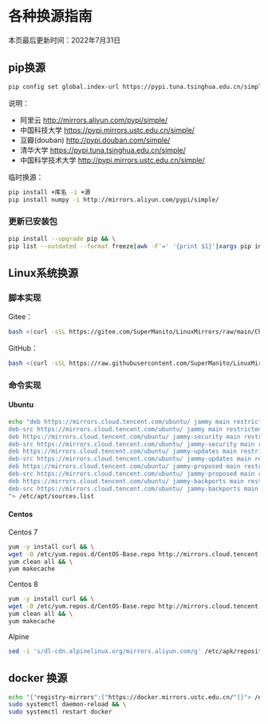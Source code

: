 # 各种换源指南

本页最后更新时间：2022年7月31日

## pip换源

```bash
pip config set global.index-url https://pypi.tuna.tsinghua.edu.cn/simple
```

说明：

- 阿里云 <http://mirrors.aliyun.com/pypi/simple/>
- 中国科技大学 <https://pypi.mirrors.ustc.edu.cn/simple/>
- 豆瓣(douban) <http://pypi.douban.com/simple/>
- 清华大学 <https://pypi.tuna.tsinghua.edu.cn/simple/>
- 中国科学技术大学 <http://pypi.mirrors.ustc.edu.cn/simple/>

临时换源：

```bash
pip install +库名 -i +源
pip install numpy -i http://mirrors.aliyun.com/pypi/simple/
```

### 更新已安装包

```bash
pip install --upgrade pip && \
pip list --outdated --format freeze|awk -F'=' '{print $1}'|xargs pip install --upgrade
```

## Linux系统换源

### 脚本实现

Gitee：

```bash
bash <(curl -sSL https://gitee.com/SuperManito/LinuxMirrors/raw/main/ChangeMirrors.sh)
```

GitHub：

```bash
bash <(curl -sSL https://raw.githubusercontent.com/SuperManito/LinuxMirrors/main/ChangeMirrors.sh)
```

### 命令实现

#### Ubuntu

```bash
echo "deb https://mirrors.cloud.tencent.com/ubuntu/ jammy main restricted universe multiverse
deb-src https://mirrors.cloud.tencent.com/ubuntu/ jammy main restricted universe multiverse
deb https://mirrors.cloud.tencent.com/ubuntu/ jammy-security main restricted universe multiverse
deb-src https://mirrors.cloud.tencent.com/ubuntu/ jammy-security main restricted universe multiverse
deb https://mirrors.cloud.tencent.com/ubuntu/ jammy-updates main restricted universe multiverse
deb-src https://mirrors.cloud.tencent.com/ubuntu/ jammy-updates main restricted universe multiverse
deb https://mirrors.cloud.tencent.com/ubuntu/ jammy-proposed main restricted universe multiverse
deb-src https://mirrors.cloud.tencent.com/ubuntu/ jammy-proposed main restricted universe multiverse
deb https://mirrors.cloud.tencent.com/ubuntu/ jammy-backports main restricted universe multiverse
deb-src https://mirrors.cloud.tencent.com/ubuntu/ jammy-backports main restricted universe multiverse
"> /etc/apt/sources.list
```

#### Centos

Centos 7

```bash
yum -y install curl && \
wget -O /etc/yum.repos.d/CentOS-Base.repo http://mirrors.cloud.tencent.com/repo/centos7_base.repo && \
yum clean all && \
yum makecache
```

Centos 8

```bash
yum -y install curl && \
wget -O /etc/yum.repos.d/CentOS-Base.repo http://mirrors.cloud.tencent.com/repo/centos8_base.repo && \
yum clean all && \
yum makecache
```

Alpine

```bash
sed -i 's/dl-cdn.alpinelinux.org/mirrors.aliyun.com/g' /etc/apk/repositories
```

## docker 换源

```bash
echo "{"registry-mirrors":["https://docker.mirrors.ustc.edu.cn/"]}"> /etc/docker/daemon.json && \
sudo systemctl daemon-reload && \
sudo systemctl restart docker
```
